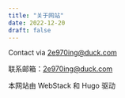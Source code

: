 ```yaml
---
title: "关于网站"
date: 2022-12-20
draft: false
---
```


Contact via 2e970ing@duck.com

联系邮箱：2e970ing@duck.com

本网站由 WebStack 和 Hugo 驱动
